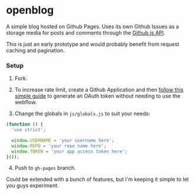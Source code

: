 # openblog

A simple blog hosted on Github Pages. Uses its own Github Issues as a storage media for posts and comments through the [Github.js API](https://github.com/michael/github).

This is just an early prototype and would probably benefit from request caching and pagination.

### Setup

1. Fork.

2. To increase rate limit, create a Github Application and then [follow this simple guide](https://developer.github.com/changes/2012-12-06-create-authorization-for-app/) to generate an OAuth token without needing to use the webflow.

3. Change the globals in `js/globals.js` to suit your needs:

  ```javascript
  (function () {
    'use strict';

    window.USERNAME = 'your username here';
    window.REPO = 'your repo name here';
    window.TOKEN = 'your app access token here';
  }());
  ```

4. Push to `gh-pages` branch.

Could be extended with a bunch of features, but I'm keeping it simple to let you guys experiment.
